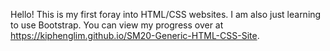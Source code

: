 Hello! This is my first foray into HTML/CSS websites. I am also just learning to use Bootstrap. You can view my progress over at https://kiphenglim.github.io/SM20-Generic-HTML-CSS-Site. 
